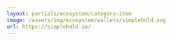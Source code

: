 ```yaml
---
layout: partials/ecosystem/category-item
image: /assets/img/ecosystem/wallets/simplehold.svg
url: https://simplehold.io/
---
```

